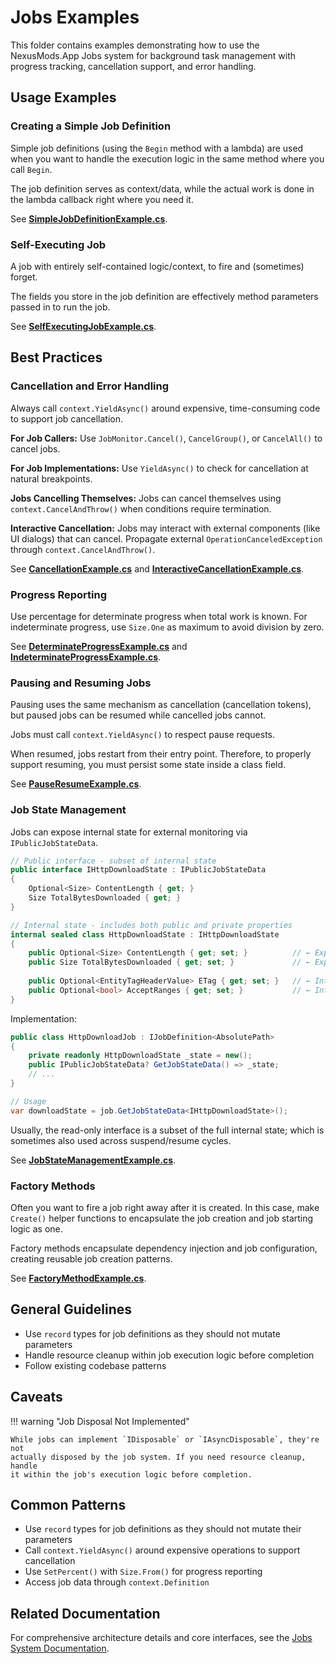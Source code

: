 # Jobs Examples

This folder contains examples demonstrating how to use the NexusMods.App Jobs
system for background task management with progress tracking, cancellation
support, and error handling.

## Usage Examples

### Creating a Simple Job Definition

Simple job definitions (using the `Begin` method with a lambda) are used when
you want to handle the execution logic in the same method where you call
`Begin`.

The job definition serves as context/data, while the actual work is done in the
lambda callback right where you need it.

See [**SimpleJobDefinitionExample.cs**](../../../tests/NexusMods.Jobs.Tests/Examples/SimpleJobDefinitionExample.cs).

### Self-Executing Job

A job with entirely self-contained logic/context, to fire and (sometimes)
forget.

The fields you store in the job definition are effectively method parameters
passed in to run the job.

See [**SelfExecutingJobExample.cs**](../../../tests/NexusMods.Jobs.Tests/Examples/SelfExecutingJobExample.cs).

## Best Practices

### Cancellation and Error Handling

Always call `context.YieldAsync()` around expensive, time-consuming code to
support job cancellation.

**For Job Callers:** Use `JobMonitor.Cancel()`, `CancelGroup()`, or
`CancelAll()` to cancel jobs.

**For Job Implementations:** Use `YieldAsync()` to check for cancellation at
natural breakpoints.

**Jobs Cancelling Themselves:** Jobs can cancel themselves using
`context.CancelAndThrow()` when conditions require termination.

**Interactive Cancellation:** Jobs may interact with external components (like
UI dialogs) that can cancel. Propagate external `OperationCanceledException`
through `context.CancelAndThrow()`.

See [**CancellationExample.cs**](../../../tests/NexusMods.Jobs.Tests/Examples/BestPractices/CancellationExample.cs) and
[**InteractiveCancellationExample.cs**](../../../tests/NexusMods.Jobs.Tests/Examples/BestPractices/InteractiveCancellationExample.cs).

### Progress Reporting

Use percentage for determinate progress when total work is known. For
indeterminate progress, use `Size.One` as maximum to avoid division by zero.

See [**DeterminateProgressExample.cs**](../../../tests/NexusMods.Jobs.Tests/Examples/BestPractices/DeterminateProgressExample.cs)
and [**IndeterminateProgressExample.cs**](../../../tests/NexusMods.Jobs.Tests/Examples/BestPractices/IndeterminateProgressExample.cs).

### Pausing and Resuming Jobs

Pausing uses the same mechanism as cancellation (cancellation tokens), but paused jobs can be resumed while cancelled jobs cannot.

Jobs must call `context.YieldAsync()` to respect pause requests.

When resumed, jobs restart from their entry point.
Therefore, to properly support resuming, you must persist some state inside a class field.

See [**PauseResumeExample.cs**](../../../tests/NexusMods.Jobs.Tests/Examples/BestPractices/PauseResumeExample.cs).

### Job State Management

Jobs can expose internal state for external monitoring via `IPublicJobStateData`.

```csharp
// Public interface - subset of internal state
public interface IHttpDownloadState : IPublicJobStateData
{
    Optional<Size> ContentLength { get; }
    Size TotalBytesDownloaded { get; }
}

// Internal state - includes both public and private properties
internal sealed class HttpDownloadState : IHttpDownloadState
{
    public Optional<Size> ContentLength { get; set; }          // ← Exposed
    public Size TotalBytesDownloaded { get; set; }             // ← Exposed
    
    public Optional<EntityTagHeaderValue> ETag { get; set; }   // ← Internal only
    public Optional<bool> AcceptRanges { get; set; }           // ← Internal only
}
```

Implementation:

```csharp
public class HttpDownloadJob : IJobDefinition<AbsolutePath>
{
    private readonly HttpDownloadState _state = new();
    public IPublicJobStateData? GetJobStateData() => _state;
    // ...
}

// Usage
var downloadState = job.GetJobStateData<IHttpDownloadState>();
```

Usually, the read-only interface is a subset of the full internal state; which is sometimes also used across suspend/resume cycles.

See [**JobStateManagementExample.cs**](../../../tests/NexusMods.Jobs.Tests/Examples/BestPractices/JobStateManagementExample.cs).

### Factory Methods

Often you want to fire a job right away after it is created. In this case,
make `Create()` helper functions to encapsulate the job creation and job
starting logic as one.

Factory methods encapsulate dependency injection and job configuration,
creating reusable job creation patterns.

See [**FactoryMethodExample.cs**](../../../tests/NexusMods.Jobs.Tests/Examples/BestPractices/FactoryMethodExample.cs).

## General Guidelines

- Use `record` types for job definitions as they should not mutate parameters
- Handle resource cleanup within job execution logic before completion
- Follow existing codebase patterns

## Caveats

!!! warning "Job Disposal Not Implemented"

    While jobs can implement `IDisposable` or `IAsyncDisposable`, they're not
    actually disposed by the job system. If you need resource cleanup, handle
    it within the job's execution logic before completion.

## Common Patterns

- Use `record` types for job definitions as they should not mutate their
  parameters
- Call `context.YieldAsync()` around expensive operations to support
  cancellation
- Use `SetPercent()` with `Size.From()` for progress reporting
- Access job data through `context.Definition`

## Related Documentation

For comprehensive architecture details and core interfaces, see the
[Jobs System Documentation](../../../docs/developers/development-guidelines/JobsSystem.md).
